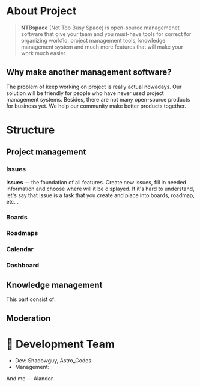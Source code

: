 # About Project

> **NTBspace** (Not Too Busy Space) is open-source managemenet software that give your team and you must-have tools for correct for organizing workflo: project management tools, knowledge management system and much more features that will make your work much easier.

## Why make another management software?

The problem of keep working on project is really actual nowadays. Our solution will be friendly for people who have never used project management systems. Besides, there are not many open-source products for business yet. We help our community make better products together.

# Structure

## Project management

### Issues

**Issues** — the foundation of all features. Create new issues, fill in needed information and choose where will it be displayed. If it's hard to understand, let's say that issue is a task that you create and place into boards, roadmap, etc. .

### Boards

### Roadmaps

### Calendar

### Dashboard

## Knowledge management

This part consist of:

## Moderation

# 👥 Development Team

* Dev: Shadowguy, Astro_Codes
* Management:

And me — Alandor.
